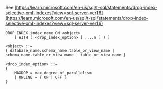 See [https://learn.microsoft.com/en-us/sql/t-sql/statements/drop-index-selective-xml-indexes?view=sql-server-ver16](https://learn.microsoft.com/en-us/sql/t-sql/statements/drop-index-selective-xml-indexes?view=sql-server-ver16)
```
DROP INDEX index_name ON <object>  
    [ WITH ( <drop_index_option> [ ,...n ] ) ]  
  
<object> ::=  
{ database_name.schema_name.table_or_view_name | schema_name.table_or_view_name | table_or_view_name }  
  
<drop_index_option> ::=  
{  
    MAXDOP = max_degree_of_parallelism  
    | ONLINE = { ON | OFF }  
}
```
